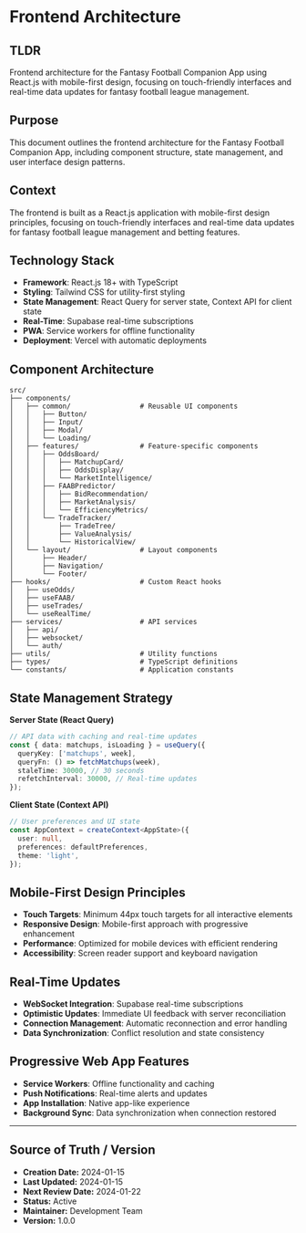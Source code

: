 # Frontend Architecture

## TLDR

Frontend architecture for the Fantasy Football Companion App using React.js with mobile-first design, focusing on touch-friendly interfaces and real-time data updates for fantasy football league management.

## Purpose

This document outlines the frontend architecture for the Fantasy Football Companion App, including component structure, state management, and user interface design patterns.

## Context

The frontend is built as a React.js application with mobile-first design principles, focusing on touch-friendly interfaces and real-time data updates for fantasy football league management and betting features.

## Technology Stack

- **Framework**: React.js 18+ with TypeScript
- **Styling**: Tailwind CSS for utility-first styling
- **State Management**: React Query for server state, Context API for client state
- **Real-Time**: Supabase real-time subscriptions
- **PWA**: Service workers for offline functionality
- **Deployment**: Vercel with automatic deployments

## Component Architecture

```
src/
├── components/
│   ├── common/                 # Reusable UI components
│   │   ├── Button/
│   │   ├── Input/
│   │   ├── Modal/
│   │   └── Loading/
│   ├── features/               # Feature-specific components
│   │   ├── OddsBoard/
│   │   │   ├── MatchupCard/
│   │   │   ├── OddsDisplay/
│   │   │   └── MarketIntelligence/
│   │   ├── FAABPredictor/
│   │   │   ├── BidRecommendation/
│   │   │   ├── MarketAnalysis/
│   │   │   └── EfficiencyMetrics/
│   │   └── TradeTracker/
│   │       ├── TradeTree/
│   │       ├── ValueAnalysis/
│   │       └── HistoricalView/
│   └── layout/                 # Layout components
│       ├── Header/
│       ├── Navigation/
│       └── Footer/
├── hooks/                      # Custom React hooks
│   ├── useOdds/
│   ├── useFAAB/
│   ├── useTrades/
│   └── useRealTime/
├── services/                   # API services
│   ├── api/
│   ├── websocket/
│   └── auth/
├── utils/                      # Utility functions
├── types/                      # TypeScript definitions
└── constants/                  # Application constants
```

## State Management Strategy

**Server State (React Query)**
```typescript
// API data with caching and real-time updates
const { data: matchups, isLoading } = useQuery({
  queryKey: ['matchups', week],
  queryFn: () => fetchMatchups(week),
  staleTime: 30000, // 30 seconds
  refetchInterval: 30000, // Real-time updates
});
```

**Client State (Context API)**
```typescript
// User preferences and UI state
const AppContext = createContext<AppState>({
  user: null,
  preferences: defaultPreferences,
  theme: 'light',
});
```

## Mobile-First Design Principles

- **Touch Targets**: Minimum 44px touch targets for all interactive elements
- **Responsive Design**: Mobile-first approach with progressive enhancement
- **Performance**: Optimized for mobile devices with efficient rendering
- **Accessibility**: Screen reader support and keyboard navigation

## Real-Time Updates

- **WebSocket Integration**: Supabase real-time subscriptions
- **Optimistic Updates**: Immediate UI feedback with server reconciliation
- **Connection Management**: Automatic reconnection and error handling
- **Data Synchronization**: Conflict resolution and state consistency

## Progressive Web App Features

- **Service Workers**: Offline functionality and caching
- **Push Notifications**: Real-time alerts and updates
- **App Installation**: Native app-like experience
- **Background Sync**: Data synchronization when connection restored

---

## Source of Truth / Version

- **Creation Date:** 2024-01-15
- **Last Updated:** 2024-01-15
- **Next Review Date:** 2024-01-22
- **Status:** Active
- **Maintainer:** Development Team
- **Version:** 1.0.0

